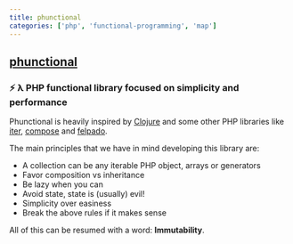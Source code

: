 ```yaml
---
title: phunctional
categories: ['php', 'functional-programming', 'map']
---
```

## [phunctional](https://github.com/Lambdish/phunctional)

### ⚡️ λ PHP functional library focused on simplicity and performance


Phunctional is heavily inspired by [Clojure](https://clojure.org/) and some other PHP libraries like [iter](https://github.com/nikic/iter), [compose](https://github.com/igorw/compose) and [felpado](https://github.com/pablodip/felpado).

The main principles that we have in mind developing this library are:
 * A collection can be any iterable PHP object, arrays or generators
 * Favor composition vs inheritance
 * Be lazy when you can
 * Avoid state, state is (usually) evil!
 * Simplicity over easiness
 * Break the above rules if it makes sense

All of this can be resumed with a word: __Immutability__.
